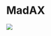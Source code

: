 # MadAX
<img src="https://capsule-render.vercel.app/api?type=모양&color=색상코드&height=높이&section=header&text=MADAX&fontSize=텍스트크기" />
